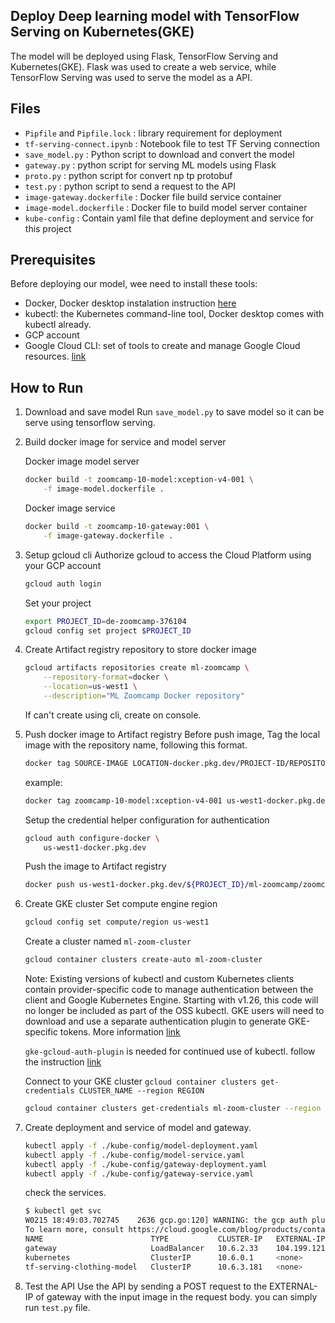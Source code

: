 ## Deploy Deep learning model with TensorFlow Serving on Kubernetes(GKE)

The model will be deployed using Flask, TensorFlow Serving and Kubernetes(GKE). Flask was used to create a web service, while TensorFlow Serving was used to serve the model as a API.

## Files
* `Pipfile` and `Pipfile.lock` : library requirement for deployment
* `tf-serving-connect.ipynb` : Notebook file to test TF Serving connection
* `save_model.py` : Python script to download and convert the model
* `gateway.py` : python script for serving ML models using Flask
* `proto.py` : python script for convert np tp protobuf
* `test.py` : python script to send a request to the API
* `image-gateway.dockerfile` : Docker file build service container
* `image-model.dockerfile` : Docker file to build model server container
* `kube-config` : Contain yaml file that define deployment and service for this project

## Prerequisites
Before deploying our model, wee need to install these tools:
* Docker, Docker desktop instalation instruction [here](https://docs.docker.com/desktop/install/windows-install/)
* kubectl: the Kubernetes command-line tool, Docker desktop comes with kubectl already.
* GCP account
* Google Cloud CLI: set of tools to create and manage Google Cloud resources. [link](https://cloud.google.com/sdk/docs/install-sdk)

## How to Run

1. Download and save model
    Run `save_model.py` to save model so it can be serve using tensorflow serving.

2. Build docker image for service and model server

    Docker image model server
    ```bash
    docker build -t zoomcamp-10-model:xception-v4-001 \
        -f image-model.dockerfile .
    ```
    Docker image service
    ```bash
    docker build -t zoomcamp-10-gateway:001 \
        -f image-gateway.dockerfile .
    ```

3. Setup gcloud cli
    Authorize gcloud to access the Cloud Platform using your GCP account
    ```bash
    gcloud auth login
    ```
    Set your project
    ```bash
    export PROJECT_ID=de-zoomcamp-376104
    gcloud config set project $PROJECT_ID
    ```

4. Create Artifact registry repository to store docker image
    
    ```bash
    gcloud artifacts repositories create ml-zoomcamp \
        --repository-format=docker \
        --location=us-west1 \
        --description="ML Zoomcamp Docker repository"
    ```
    If can't create using cli, create on console.

5. Push docker image to Artifact registry
    Before push image, Tag the local image with the repository name, following this format.

    ```bash
    docker tag SOURCE-IMAGE LOCATION-docker.pkg.dev/PROJECT-ID/REPOSITORY/IMAGE:TAG
    ```
    example:
    ```bash
    docker tag zoomcamp-10-model:xception-v4-001 us-west1-docker.pkg.dev/${PROJECT_ID}/ml-zoomcamp/zoomcamp-10-model:xception-v4-001
    ```

    Setup the credential helper configuration for authentication
    ```bash
    gcloud auth configure-docker \
        us-west1-docker.pkg.dev
    ```

    Push the image to Artifact registry
    ```bash
    docker push us-west1-docker.pkg.dev/${PROJECT_ID}/ml-zoomcamp/zoomcamp-10-model:xception-v4-001
    ```

6. Create GKE cluster
    Set compute engine region
    ```bash
    gcloud config set compute/region us-west1
    ```

    Create a cluster named `ml-zoom-cluster`
    ```bash
    gcloud container clusters create-auto ml-zoom-cluster
    ```
    Note: Existing versions of kubectl and custom Kubernetes clients contain provider-specific code to manage authentication between the client and Google Kubernetes Engine. Starting with v1.26, this code will no longer be included as part of the OSS kubectl. GKE users will need to download and use a separate authentication plugin to generate GKE-specific tokens. More information [link](https://cloud.google.com/blog/products/containers-kubernetes/kubectl-auth-changes-in-gke)

    `gke-gcloud-auth-plugin` is needed for continued use of kubectl. follow the instruction [link](https://cloud.google.com/blog/products/containers-kubernetes/kubectl-auth-changes-in-gke)
    
    Connect to your GKE cluster
    `gcloud container clusters get-credentials CLUSTER_NAME --region REGION`
    ```bash
    gcloud container clusters get-credentials ml-zoom-cluster --region us-west1
    ```
7. Create deployment and service of model and gateway.
    ```bash
    kubectl apply -f ./kube-config/model-deployment.yaml
    kubectl apply -f ./kube-config/model-service.yaml
    kubectl apply -f ./kube-config/gateway-deployment.yaml
    kubectl apply -f ./kube-config/gateway-service.yaml
    ```
    check the services.
    ```bash
    $ kubectl get svc
    W0215 18:49:03.702745    2636 gcp.go:120] WARNING: the gcp auth plugin is deprecated in v1.22+, unavailable in v1.25+; use gcloud instead.
    To learn more, consult https://cloud.google.com/blog/products/containers-kubernetes/kubectl-auth-changes-in-gke
    NAME                        TYPE           CLUSTER-IP   EXTERNAL-IP      PORT(S)        AGE
    gateway                     LoadBalancer   10.6.2.33    104.199.121.64   80:31228/TCP   2m18s
    kubernetes                  ClusterIP      10.6.0.1     <none>           443/TCP        21m
    tf-serving-clothing-model   ClusterIP      10.6.3.181   <none>           8500/TCP       10m
    ```

8. Test the API
    Use the API by sending a POST request to the EXTERNAL-IP of gateway with the input image in the request body. you can simply run `test.py` file.





